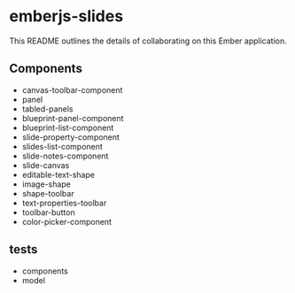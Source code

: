 # emberjs-slides

This README outlines the details of collaborating on this Ember application.

## Components

- canvas-toolbar-component
- panel
- tabled-panels
- blueprint-panel-component
- blueprint-list-component
- slide-property-component
- slides-list-component
- slide-notes-component
- slide-canvas
- editable-text-shape
- image-shape
- shape-toolbar
- text-properties-toolbar
- toolbar-button
- color-picker-component

## tests

- components
- model
